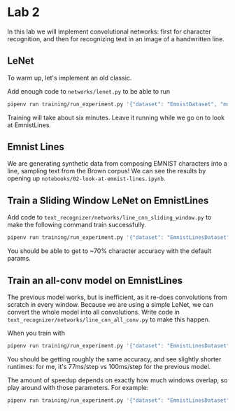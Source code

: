 # Lab 2

In this lab we will implement convolutional networks: first for character recognition, and then for recognizing text in an image of a handwritten line.

## LeNet

To warm up, let's implement an old classic.

Add enough code to `networks/lenet.py` to be able to run

```sh
pipenv run training/run_experiment.py '{"dataset": "EmnistDataset", "model": "CharacterModel", "network": "lenet"}'
```

Training will take about six minutes.
Leave it running while we go on to look at EmnistLines.

## Emnist Lines

We are generating synthetic data from composing EMNIST characters into a line, sampling text from the Brown corpus!
We can see the results by opening up `notebooks/02-look-at-emnist-lines.ipynb`.

## Train a Sliding Window LeNet on EmnistLines

Add code to `text_recognizer/networks/line_cnn_sliding_window.py` to make the following command train successfully.

```sh
pipenv run training/run_experiment.py '{"dataset": "EmnistLinesDataset", "model": "LineModel", "network": "line_cnn_sliding_window"}'
```


You should be able to get to ~70% character accuracy with the default params.

## Train an all-conv model on EmnistLines

The previous model works, but is inefficient, as it re-does convolutions from scratch in every window.
Because we are using a simple LeNet, we can convert the whole model into all convolutions.
Write code in `text_recognizer/networks/line_cnn_all_conv.py` to make this happen.

When you train with

```sh
pipenv run training/run_experiment.py '{"dataset": "EmnistLinesDataset", "model": "LineModel", "network": "line_cnn_all_conv", "network_args": {"window_width": 16, "window_stride": 8}}'
```

You should be getting roughly the same accuracy, and see slightly shorter runtimes: for me, it's 77ms/step vs 100ms/step for the previous model.

The amount of speedup depends on exactly how much windows overlap, so play around with those parameters.
For example:

```sh
pipenv run training/run_experiment.py '{"dataset": "EmnistLinesDataset", "model": "LineModel", "network": "line_cnn_all_conv", "network_args": {"window_width": 8, "window_stride": 4}}'
```
